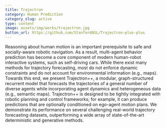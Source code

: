```yaml
---
title: Trajectron
category: Human Prediction
category_slug: active
type: content
image: assets/img/works/trajectron.jpg
button_url: https://github.com/StanfordASL/Trajectron-plus-plus
---
```


Reasoning about human motion is an important prerequisite to safe and socially-aware robotic navigation. As a result, multi-agent behavior prediction has become a core component of modern human-robot interactive systems, such as self-driving cars. While there exist many methods for trajectory forecasting, most do not enforce dynamic constraints and do not account for environmental information (e.g., maps). Towards this end, we present Trajectron++, a modular, graph-structured recurrent model that forecasts the trajectories of a general number of diverse agents while incorporating agent dynamics and heterogeneous data (e.g., semantic maps). Trajectron++ is designed to be tightly integrated with robotic planning and control frameworks; for example, it can produce predictions that are optionally conditioned on ego-agent motion plans. We demonstrate its performance on several challenging real-world trajectory forecasting datasets, outperforming a wide array of state-of-the-art deterministic and generative methods.